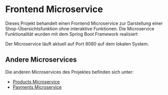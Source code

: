 # Frontend Microservice

Dieses Projekt behandelt einen Frontend Microservice zur Darstellung einer Shop-Übersichtsfunktion ohne interaktive Funktionen.
Die Microservice Funktionalität wurden mit dem Spring Boot Framework realisiert

Der Microservice läuft aktuell auf Port 8080 auf dem lokalen System.

## Andere Microservices

Die anderen Microservices des Projektes befinden sich unter:

* [Products Microservice](https://github.com/JohannesWeidner/SpringProducts)
* [Payments Microservice](https://github.com/JohannesWeidner/SpringPayment)
